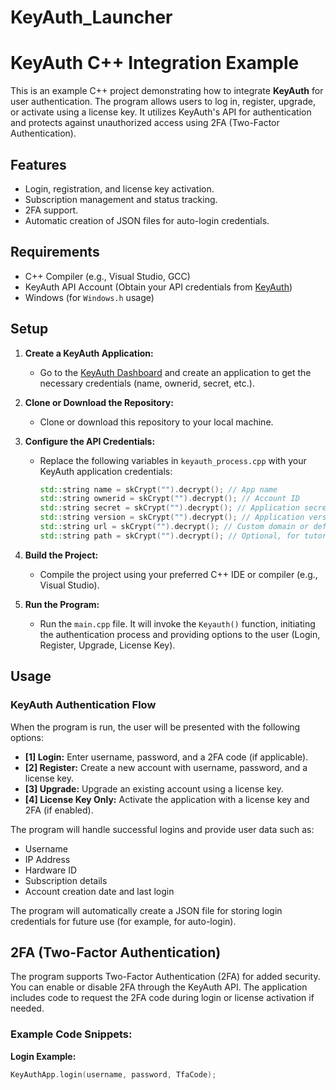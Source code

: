 # KeyAuth_Launcher

# KeyAuth C++ Integration Example

This is an example C++ project demonstrating how to integrate **KeyAuth** for user authentication. The program allows users to log in, register, upgrade, or activate using a license key. It utilizes KeyAuth's API for authentication and protects against unauthorized access using 2FA (Two-Factor Authentication).

## Features
- Login, registration, and license key activation.
- Subscription management and status tracking.
- 2FA support.
- Automatic creation of JSON files for auto-login credentials.

## Requirements
- C++ Compiler (e.g., Visual Studio, GCC)
- KeyAuth API Account (Obtain your API credentials from [KeyAuth](https://keyauth.cc/app/))
- Windows (for `Windows.h` usage)

## Setup

1. **Create a KeyAuth Application:**
   - Go to the [KeyAuth Dashboard](https://keyauth.cc/app/) and create an application to get the necessary credentials (name, ownerid, secret, etc.).

2. **Clone or Download the Repository:**
   - Clone or download this repository to your local machine.

3. **Configure the API Credentials:**
   - Replace the following variables in `keyauth_process.cpp` with your KeyAuth application credentials:
     ```cpp
     std::string name = skCrypt("").decrypt(); // App name
     std::string ownerid = skCrypt("").decrypt(); // Account ID
     std::string secret = skCrypt("").decrypt(); // Application secret
     std::string version = skCrypt("").decrypt(); // Application version
     std::string url = skCrypt("").decrypt(); // Custom domain or default KeyAuth URL
     std::string path = skCrypt("").decrypt(); // Optional, for tutorial references
     ```

4. **Build the Project:**
   - Compile the project using your preferred C++ IDE or compiler (e.g., Visual Studio).
   
5. **Run the Program:**
   - Run the `main.cpp` file. It will invoke the `Keyauth()` function, initiating the authentication process and providing options to the user (Login, Register, Upgrade, License Key).

## Usage

### KeyAuth Authentication Flow
When the program is run, the user will be presented with the following options:

- **[1] Login:** Enter username, password, and a 2FA code (if applicable).
- **[2] Register:** Create a new account with username, password, and a license key.
- **[3] Upgrade:** Upgrade an existing account using a license key.
- **[4] License Key Only:** Activate the application with a license key and 2FA (if enabled).

The program will handle successful logins and provide user data such as:
- Username
- IP Address
- Hardware ID
- Subscription details
- Account creation date and last login

The program will automatically create a JSON file for storing login credentials for future use (for example, for auto-login).

## 2FA (Two-Factor Authentication)

The program supports Two-Factor Authentication (2FA) for added security. You can enable or disable 2FA through the KeyAuth API. The application includes code to request the 2FA code during login or license activation if needed.

### Example Code Snippets:

**Login Example:**
```cpp
KeyAuthApp.login(username, password, TfaCode);
